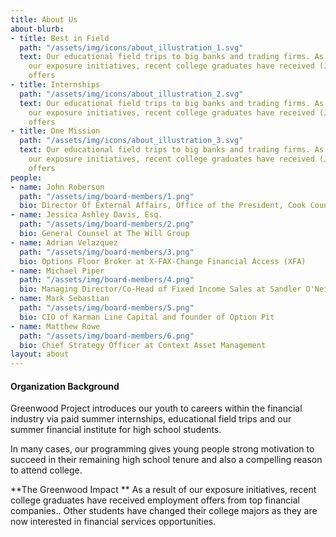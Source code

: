 ```yaml
---
title: About Us
about-blurb:
- title: Best in Field
  path: "/assets/img/icons/about_illustration_1.svg"
  text: Our educational field trips to big banks and trading firms. As a result of
    our exposure initiatives, recent college graduates have received (Jan 2018) employment
    offers
- title: Internships
  path: "/assets/img/icons/about_illustration_2.svg"
  text: Our educational field trips to big banks and trading firms. As a result of
    our exposure initiatives, recent college graduates have received (Jan 2018) employment
    offers
- title: One Mission
  path: "/assets/img/icons/about_illustration_3.svg"
  text: Our educational field trips to big banks and trading firms. As a result of
    our exposure initiatives, recent college graduates have received (Jan 2018) employment
    offers
people:
- name: John Roberson
  path: "/assets/img/board-members/1.png"
  bio: Director Of External Affairs, Office of the President, Cook County Board
- name: Jessica Ashley Davis, Esq.
  path: "/assets/img/board-members/2.png"
  bio: General Counsel at The Will Group
- name: Adrian Velazquez
  path: "/assets/img/board-members/3.png"
  bio: Options Floor Broker at X-FAX-Change Financial Access (XFA)
- name: Michael Piper
  path: "/assets/img/board-members/4.png"
  bio: Managing Director/Co-Head of Fixed Income Sales at Sandler O'Neill & Partners
- name: Mark Sebastian
  path: "/assets/img/board-members/5.png"
  bio: CIO of Karman Line Capital and founder of Option Pit
- name: Matthew Rowe
  path: "/assets/img/board-members/6.png"
  bio: Chief Strategy Officer at Context Asset Management
layout: about
---
```


#### Organization Background

Greenwood Project introduces our youth to careers within the financial industry via paid summer internships, educational field trips and our summer financial institute for high school students.

In many cases, our programming gives young people strong motivation to succeed in their remaining high school tenure and also a compelling reason to attend college.

**The Greenwood Impact 
**
As a result of our exposure initiatives, recent college graduates have received employment offers from top financial companies.. Other students have changed their college majors as they are now interested in financial services opportunities.
